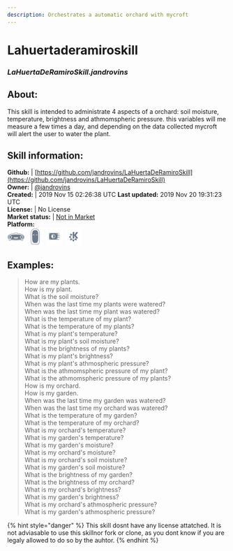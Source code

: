 ```yaml
---    
description: Orchestrates a automatic orchard with mycroft  
---    
```

# Lahuertaderamiroskill  
### _LaHuertaDeRamiroSkill.jandrovins_  
## About:  
This skill is intended to administrate 4 aspects of a orchard: soil moisture, temperature, brightness and athmomspheric pressure. this variables will me measure a few times a day, and depending on the data collected mycroft will alert the user to water the plant.

## Skill information:  
**Github:** | [https://github.com/jandrovins/LaHuertaDeRamiroSkill](https://github.com/jandrovins/LaHuertaDeRamiroSkill)  
**Owner:** | [@jandrovins](https://github.com/jandrovins)  
**Created:** | 2019 Nov 15 02:26:38 UTC  **Last updated:** 2019 Nov 20 19:31:23 UTC  
**License:** | No License  
**Market status:** | [Not in Market](https://market.mycroft.ai/skill/)  
**Platform:**  
 ![](../.gitbook/assets/mark-1-icon.png)  ![](../.gitbook/assets/mark-2-icon.png)  ![](../.gitbook/assets/picroft-icon.png)  ![](../.gitbook/assets/kde.png)   
## Examples:  
> How are my plants.  
> How is my plant.  
> What is the soil moisture?  
> When was the last time my plants were watered?  
> When was the last time my plant was watered?  
> What is the temperature of my plant?  
> What is the temperature of my plants?  
> What is my plant's temperature?  
> What is my plant's soil moisture?  
> What is the brightness of my plants?  
> What is my plant's brightness?  
> What is my plant's athmospheric pressure?  
> What is the athmomspheric pressure of my plant?  
> What is the athmomspheric pressure of my plants?  
> How is my orchard.  
> How is my garden.  
> When was the last time my garden was watered?  
> When was the last time my orchard was watered?  
> What is the temperature of my garden?  
> What is the temperature of my orchard?  
> What is my orchard's temperature?  
> What is my garden's temperature?  
> What is my garden's moisture?  
> What is my orchard's moisture?  
> What is my orchard's soil moisture?  
> What is my garden's soil moisture?  
> What is the brightness of my garden?  
> What is the brightness of my orchard?  
> What is my orchard's brightness?  
> What is my garden's brightness?  
> What is my orchard's athmospheric pressure?  
> What is my garden's athmospheric pressure?  
  
{% hint style="danger" %}
This skill dosnt have any license attatched. It is not adviasable to use this skillnor fork or clone, as you dont know if you are legaly allowed to do so by the auhtor.
{% endhint %}
